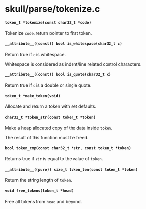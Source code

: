 # skull/parse/tokenize.c

#### `token_t *tokenize(const char32_t *code)`
Tokenize `code`, return pointer to first token.

#### `__attribute__((const)) bool is_whitespace(char32_t c)`
Return true if `c` is whitespace.

Whitespace is considered as indent/line related control characters.

#### `__attribute__((const)) bool is_quote(char32_t c)`
Return true if `c` is a double or single quote.

#### `token_t *make_token(void)`
Allocate and return a token with set defaults.

#### `char32_t *token_str(const token_t *token)`
Make a heap allocated copy of the data inside `token`.

The result of this function must be freed.

#### `bool token_cmp(const char32_t *str, const token_t *token)`
Returns true if `str` is equal to the value of `token`.

#### `__attribute__((pure)) size_t token_len(const token_t *token)`
Return the string length of `token`.

#### `void free_tokens(token_t *head)`
Free all tokens from `head` and beyond.

